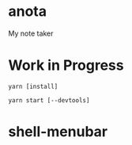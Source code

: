 # anota
My note taker

# Work in Progress
```
yarn [install]

yarn start [--devtools]
```
# shell-menubar
